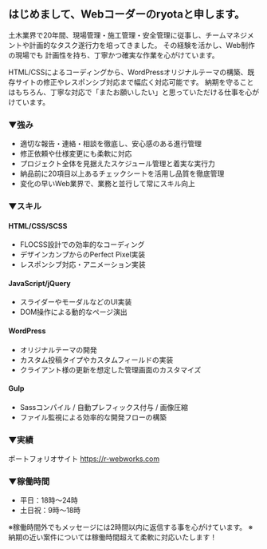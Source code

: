 ## はじめまして、Webコーダーのryotaと申します。

<!--
**ryota-h-git/ryota-h-git** is a ✨ _special_ ✨ repository because its `README.md` (this file) appears on your GitHub profile.




-->



土木業界で20年間、現場管理・施工管理・安全管理に従事し、チームマネジメントや計画的なタスク遂行力を培ってきました。
その経験を活かし、Web制作の現場でも 計画性を持ち、丁寧かつ確実な作業を心がけています。

HTML/CSSによるコーディングから、WordPressオリジナルテーマの構築、既存サイトの修正やレスポンシブ対応まで幅広く対応可能です。
納期を守ることはもちろん、丁寧な対応で「またお願いしたい」と思っていただける仕事を心がけています。

### ▼強み</br>
- 適切な報告・連絡・相談を徹底し、安心感のある進行管理
- 修正依頼や仕様変更にも柔軟に対応
- プロジェクト全体を見据えたスケジュール管理と着実な実行力
- 納品前に20項目以上あるチェックシートを活用し品質を徹底管理
- 変化の早いWeb業界で、業務と並行して常にスキル向上

### ▼スキル</br>
#### HTML/CSS/SCSS
- FLOCSS設計での効率的なコーディング
- デザインカンプからのPerfect Pixel実装
- レスポンシブ対応・アニメーション実装

#### JavaScript/jQuery
- スライダーやモーダルなどのUI実装
- DOM操作による動的なページ演出

#### WordPress
- オリジナルテーマの開発
- カスタム投稿タイプやカスタムフィールドの実装
- クライアント様の更新を想定した管理画面のカスタマイズ

#### Gulp
- Sassコンパイル / 自動プレフィックス付与 / 画像圧縮
- ファイル監視による効率的な開発フローの構築

### ▼実績
ポートフォリオサイト
https://r-webworks.com

### ▼稼働時間
- 平日：18時〜24時
- 土日祝：9時〜18時

※稼働時間外でもメッセージには2時間以内に返信する事を心がけています。
※納期の近い案件については稼働時間超えて柔軟に対応いたします！

